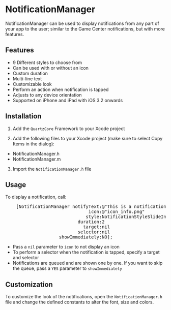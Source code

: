 NotificationManager
=========================

NotificationManager can be used to display notifications from any part of your app to the user; similar to the Game Center notifications, but with more features.

Features
--------

- 9 Different styles to choose from
- Can be used with or without an icon
- Custom duration
- Multi-line text
- Customizable look
- Perform an action when notification is tapped
- Adjusts to any device orientation
- Supported on iPhone and iPad with iOS 3.2 onwards

Installation
------------

1. Add the `QuartzCore` Framework to your Xcode project

2. Add the following files to your Xcode project (make sure to select Copy Items in the dialog):
 - NotificationManager.h  
 - NotificationManager.m

3. Import the `NotificationManager.h` file

Usage
-----

To display a notification, call:

<pre>
    [NotificationManager notifyText:@"This is a notification."
                               icon:@"icon_info.png"
                              style:NotificationStyleSlideInTop
                           duration:2
                             target:nil
                           selector:nil
                    showImmediately:NO];
</pre>

- Pass a `nil` parameter to `icon` to not display an icon
- To perform a selector when the notification is tapped, specify a target and selector
- Notifications are queued and are shown one by one. If you want to skip the queue, pass a `YES` parameter to `showImmediately`

Customization
-------------

To customize the look of the notifications, open the `NotificationManager.h` file and change the defined constants to alter the font, size and colors.